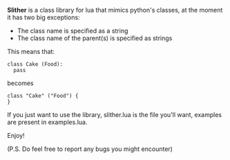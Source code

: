 **Slither** is a class library for lua that mimics python's classes, at the moment it has two big exceptions:

- The class name is specified as a string
- The class name of the parent(s) is specified as strings

This means that:

    class Cake (Food):
      pass

becomes

    class "Cake" ("Food") {
    }


If you just want to use the library, slither.lua is the file you'll want, examples are present in examples.lua.

Enjoy!

(P.S. Do feel free to report any bugs you might encounter)
